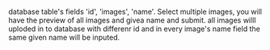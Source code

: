 database table's fields 'id', 'images', 'name'.
Select multiple images, you will have the preview of all images and givea name and submit.
all images willl uploded in to database with differenr id and in every image's  name field the same given name will be inputed.
